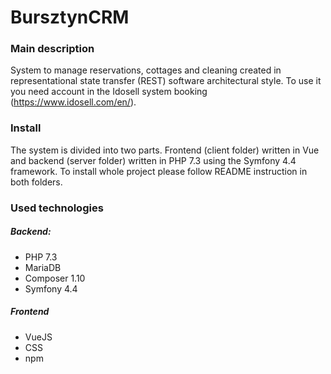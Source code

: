 # BursztynCRM

### Main description

System to manage reservations, cottages and cleaning created in representational state transfer (REST) software architectural style. To use it you need account in the Idosell system booking (https://www.idosell.com/en/).  

### Install

The system is divided into two parts. Frontend (client folder) written in Vue and backend (server folder) written in PHP 7.3 using the Symfony 4.4 framework. To install whole project please follow README instruction in both folders. 

### Used technologies

##### Backend:

- PHP 7.3
- MariaDB
- Composer 1.10
- Symfony 4.4

##### Frontend
- VueJS
- CSS
- npm